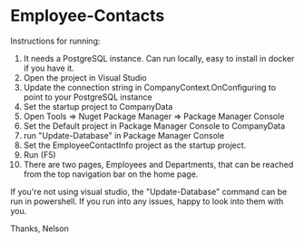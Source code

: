 # Employee-Contacts

Instructions for running:
1.  It needs a PostgreSQL instance.  Can run locally, easy to install in docker if you have it.  
2.  Open the project in Visual Studio
3.  Update the connection string in CompanyContext.OnConfiguring to point to your PostgreSQL instance
4.  Set the startup project to CompanyData
5.  Open Tools => Nuget Package Manager => Package Manager Console
5.  Set the Default project in Package Manager Console to CompanyData
6.  run "Update-Database" in Package Manager Console
5.  Set the EmployeeContactInfo project as the startup project.
6.  Run (F5)
6.  There are two pages, Employees and Departments, that can be reached from the top navigation bar on the home page.

If you're not using visual studio, the "Update-Database" command can be run in powershell.
If you run into any issues, happy to look into them with you.

Thanks,
Nelson
